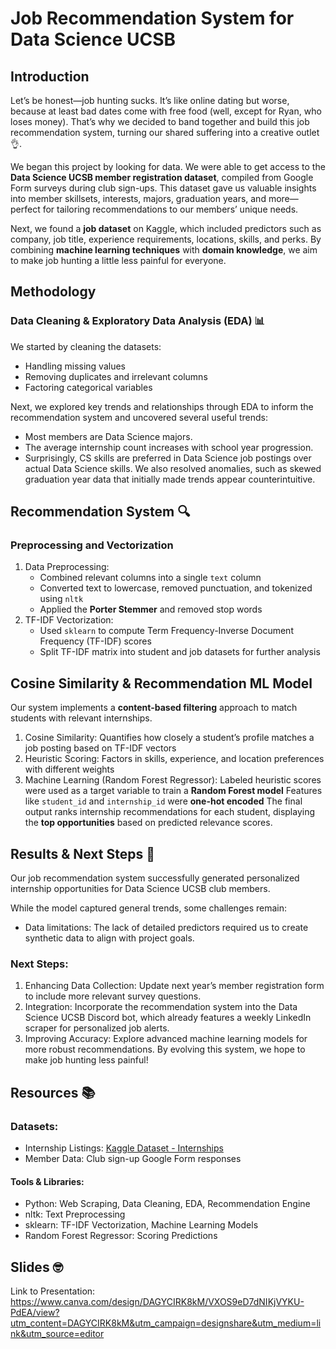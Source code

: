 # Job Recommendation System for Data Science UCSB
## Introduction
Let’s be honest—job hunting sucks. It’s like online dating but worse, because at least bad dates come with free food (well, except for Ryan, who loses money). That’s why we decided to band together and build this job recommendation system, turning our shared suffering into a creative outlet 👌.

We began this project by looking for data. We were able to get access to the **Data Science UCSB member registration dataset**, compiled from Google Form surveys during club sign-ups. This dataset gave us valuable insights into member skillsets, interests, majors, graduation years, and more—perfect for tailoring recommendations to our members’ unique needs.

Next, we found a **job dataset** on Kaggle, which included predictors such as company, job title, experience requirements, locations, skills, and perks. By combining **machine learning techniques** with **domain knowledge**, we aim to make job hunting a little less painful for everyone.

## Methodology
### Data Cleaning & Exploratory Data Analysis (EDA) 📊
We started by cleaning the datasets:
- Handling missing values
- Removing duplicates and irrelevant columns
- Factoring categorical variables

Next, we explored key trends and relationships through EDA to inform the recommendation system and uncovered several useful trends:
- Most members are Data Science majors.
- The average internship count increases with school year progression.
- Surprisingly, CS skills are preferred in Data Science job postings over actual Data Science skills.
We also resolved anomalies, such as skewed graduation year data that initially made trends appear counterintuitive.

## Recommendation System 🔍
### Preprocessing and Vectorization
1. Data Preprocessing:
     - Combined relevant columns into a single `text` column
     - Converted text to lowercase, removed punctuation, and tokenized using `nltk`
     - Applied the **Porter Stemmer** and removed stop words
2. TF-IDF Vectorization:
     - Used `sklearn` to compute Term Frequency-Inverse Document Frequency (TF-IDF) scores
     - Split TF-IDF matrix into student and job datasets for further analysis

## Cosine Similarity & Recommendation ML Model
Our system implements a **content-based filtering** approach to match students with relevant internships.

1. Cosine Similarity: Quantifies how closely a student’s profile matches a job posting based on TF-IDF vectors
2. Heuristic Scoring: Factors in skills, experience, and location preferences with different weights
3. Machine Learning (Random Forest Regressor): Labeled heuristic scores were used as a target variable to train a **Random Forest model**
Features like `student_id` and `internship_id` were **one-hot encoded**
The final output ranks internship recommendations for each student, displaying the **top opportunities** based on predicted relevance scores.

## Results & Next Steps 🎯

Our job recommendation system successfully generated personalized internship opportunities for Data Science UCSB club members.

While the model captured general trends, some challenges remain:
- Data limitations: The lack of detailed predictors required us to create synthetic data to align with project goals.
### Next Steps:
1. Enhancing Data Collection: Update next year’s member registration form to include more relevant survey questions.
2. Integration: Incorporate the recommendation system into the Data Science UCSB Discord bot, which already features a weekly LinkedIn scraper for personalized job alerts.
3. Improving Accuracy: Explore advanced machine learning models for more robust recommendations.
By evolving this system, we hope to make job hunting less painful!

## Resources 📚
### Datasets:
- Internship Listings: [Kaggle Dataset - Internships](https://www.kaggle.com/datasets/sulphatet/internships-list)
- Member Data: Club sign-up Google Form responses
#### Tools & Libraries:
- Python: Web Scraping, Data Cleaning, EDA, Recommendation Engine
- nltk: Text Preprocessing
- sklearn: TF-IDF Vectorization, Machine Learning Models
- Random Forest Regressor: Scoring Predictions

## Slides 🤓

Link to Presentation: https://www.canva.com/design/DAGYCIRK8kM/VXOS9eD7dNIKjVYKU-PdEA/view?utm_content=DAGYCIRK8kM&utm_campaign=designshare&utm_medium=link&utm_source=editor
